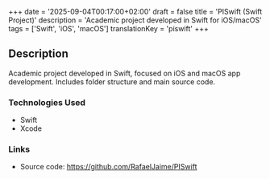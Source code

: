 +++
date = '2025-09-04T00:17:00+02:00'
draft = false
title = 'PISwift (Swift Project)'
description = 'Academic project developed in Swift for iOS/macOS'
tags = ['Swift', 'iOS', 'macOS']
translationKey = 'piswift'
+++

## Description

Academic project developed in Swift, focused on iOS and macOS app development. Includes folder structure and main source code.

### Technologies Used

- Swift
- Xcode

### Links

- Source code: https://github.com/RafaelJaime/PISwift
